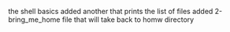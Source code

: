 the shell basics
added another that prints the list of files
added  2-bring_me_home file that will take back to homw directory

